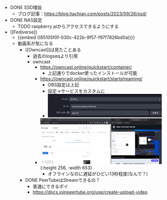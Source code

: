 - DONE SSD増設
	- ブログ記事：https://blog.hachian.com/posts/2023/09/26/ssd/
- DONE NAS設定
	- TODO raspberry piからアクセスできるようにする
- [[Fediverse]]
	- {{embed ((65105f0f-030c-422b-9f57-f97f7826bd0a))}}
	- 動画系が気になる
		- [[Owncast]]は見たことある
			- 過去のlogseqより引用
			- owncast
				- https://owncast.online/quickstart/container/
					- 上記通りでdocker使ったインストールが可能
				- https://owncast.online/quickstart/startstreaming/
					- OBS設定は上記
					- 設定→サービスをカスタムに
					- ![image.png](../assets/image_1695653773009_0.png)
				- ![image.png](../assets/image_1695653763221_0.png){:height 256, :width 653}
					- オフラインなのに遅延がひどい13秒程度(なんで？)
		- DONE PeerTubeはStreamできるの？
			- 普通にできるポイ
			- https://docs.joinpeertube.org/use/create-upload-video